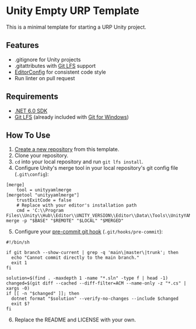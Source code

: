 # Unity Empty URP Template

This is a minimal template for starting a URP Unity project.

## Features
* .gitignore for Unity projects
* .gitattributes with [Git LFS](https://git-lfs.github.com) support
* [EditorConfig](https://editorconfig.org) for consistent code style
* Run linter on pull request

## Requirements
* [.NET 6.0 SDK](https://dotnet.microsoft.com/en-us/download/dotnet/6.0)
* [Git LFS](https://github.com/git-lfs/git-lfs#getting-started) (already included with [Git for Windows](https://github.com/git-for-windows/git/releases/latest))

## How To Use
1. [Create a new repository](https://github.com/0x4448/unity-empty-urp-template/generate) from this template.
2. Clone your repository.
3. `cd` into your local repository and run `git lfs install`.
4. Configure Unity's merge tool in your local repository's git config file (`.git\config`):
```
[merge]
	tool = unityyamlmerge
[mergetool "unityyamlmerge"]
	trustExitCode = false
	# Replace with your editor's installation path
	cmd = 'C:\\Program Files\\Unity\\Hub\\Editor\\UNITY_VERSION\\Editor\\Data\\Tools\\UnityYAMLMerge.exe' merge -p "$BASE" "$REMOTE" "$LOCAL" "$MERGED"
```
5. Configure your [pre-commit git hook](https://git-scm.com/book/en/v2/Customizing-Git-Git-Hooks#_committing_workflow_hooks) (`.git/hooks/pre-commit`):
```
#!/bin/sh

if git branch --show-current | grep -q 'main\|master\|trunk'; then
  echo "Cannot commit directly to the main branch."
  exit 1
fi

solution=$(find . -maxdepth 1 -name "*.sln" -type f | head -1)
changed=$(git diff --cached --diff-filter=ACM --name-only -z "*.cs" | xargs -0)
if [[ -n "$changed" ]]; then
  dotnet format "$solution" --verify-no-changes --include $changed
  exit $?
fi
```
6. Replace the README and LICENSE with your own.

